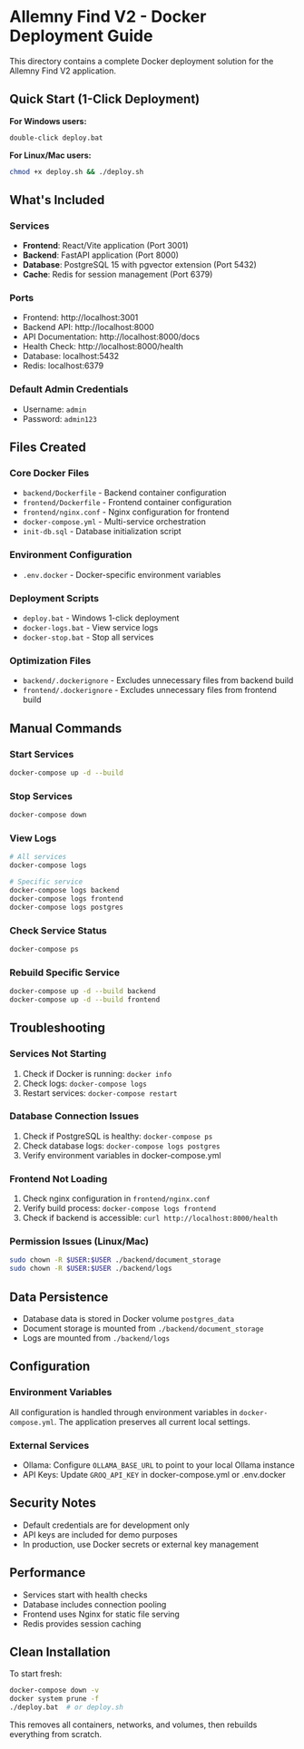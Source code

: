# Allemny Find V2 - Docker Deployment Guide

This directory contains a complete Docker deployment solution for the Allemny Find V2 application.

## Quick Start (1-Click Deployment)

**For Windows users:**
```bash
double-click deploy.bat
```

**For Linux/Mac users:**
```bash
chmod +x deploy.sh && ./deploy.sh
```

## What's Included

### Services
- **Frontend**: React/Vite application (Port 3001)
- **Backend**: FastAPI application (Port 8000)
- **Database**: PostgreSQL 15 with pgvector extension (Port 5432)
- **Cache**: Redis for session management (Port 6379)

### Ports
- Frontend: http://localhost:3001
- Backend API: http://localhost:8000
- API Documentation: http://localhost:8000/docs
- Health Check: http://localhost:8000/health
- Database: localhost:5432
- Redis: localhost:6379

### Default Admin Credentials
- Username: `admin`
- Password: `admin123`

## Files Created

### Core Docker Files
- `backend/Dockerfile` - Backend container configuration
- `frontend/Dockerfile` - Frontend container configuration
- `frontend/nginx.conf` - Nginx configuration for frontend
- `docker-compose.yml` - Multi-service orchestration
- `init-db.sql` - Database initialization script

### Environment Configuration
- `.env.docker` - Docker-specific environment variables

### Deployment Scripts
- `deploy.bat` - Windows 1-click deployment
- `docker-logs.bat` - View service logs
- `docker-stop.bat` - Stop all services

### Optimization Files
- `backend/.dockerignore` - Excludes unnecessary files from backend build
- `frontend/.dockerignore` - Excludes unnecessary files from frontend build

## Manual Commands

### Start Services
```bash
docker-compose up -d --build
```

### Stop Services
```bash
docker-compose down
```

### View Logs
```bash
# All services
docker-compose logs

# Specific service
docker-compose logs backend
docker-compose logs frontend
docker-compose logs postgres
```

### Check Service Status
```bash
docker-compose ps
```

### Rebuild Specific Service
```bash
docker-compose up -d --build backend
docker-compose up -d --build frontend
```

## Troubleshooting

### Services Not Starting
1. Check if Docker is running: `docker info`
2. Check logs: `docker-compose logs`
3. Restart services: `docker-compose restart`

### Database Connection Issues
1. Check if PostgreSQL is healthy: `docker-compose ps`
2. Check database logs: `docker-compose logs postgres`
3. Verify environment variables in docker-compose.yml

### Frontend Not Loading
1. Check nginx configuration in `frontend/nginx.conf`
2. Verify build process: `docker-compose logs frontend`
3. Check if backend is accessible: `curl http://localhost:8000/health`

### Permission Issues (Linux/Mac)
```bash
sudo chown -R $USER:$USER ./backend/document_storage
sudo chown -R $USER:$USER ./backend/logs
```

## Data Persistence

- Database data is stored in Docker volume `postgres_data`
- Document storage is mounted from `./backend/document_storage`
- Logs are mounted from `./backend/logs`

## Configuration

### Environment Variables
All configuration is handled through environment variables in `docker-compose.yml`. The application preserves all current local settings.

### External Services
- Ollama: Configure `OLLAMA_BASE_URL` to point to your local Ollama instance
- API Keys: Update `GROQ_API_KEY` in docker-compose.yml or .env.docker

## Security Notes

- Default credentials are for development only
- API keys are included for demo purposes
- In production, use Docker secrets or external key management

## Performance

- Services start with health checks
- Database includes connection pooling
- Frontend uses Nginx for static file serving
- Redis provides session caching

## Clean Installation

To start fresh:
```bash
docker-compose down -v
docker system prune -f
./deploy.bat  # or deploy.sh
```

This removes all containers, networks, and volumes, then rebuilds everything from scratch.